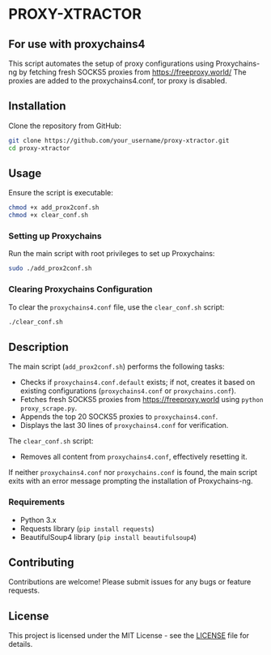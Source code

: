 # PROXY-XTRACTOR                                                                   


## For use with proxychains4

This script automates the setup of proxy configurations using Proxychains-ng by fetching fresh SOCKS5 proxies from https://freeproxy.world/
The proxies are added to the proxychains4.conf, tor proxy is disabled.


## Installation

Clone the repository from GitHub:

```bash
git clone https://github.com/your_username/proxy-xtractor.git
cd proxy-xtractor
```

## Usage

Ensure the script is executable:

```bash
chmod +x add_prox2conf.sh
chmod +x clear_conf.sh
```

### Setting up Proxychains

Run the main script with root privileges to set up Proxychains:

```bash
sudo ./add_prox2conf.sh
```

### Clearing Proxychains Configuration

To clear the `proxychains4.conf` file, use the `clear_conf.sh` script:

```bash
./clear_conf.sh
```

## Description

The main script (`add_prox2conf.sh`) performs the following tasks:
- Checks if `proxychains4.conf.default` exists; if not, creates it based on existing configurations (`proxychains4.conf` or `proxychains.conf`).
- Fetches fresh SOCKS5 proxies from https://freeproxy.world using `python proxy_scrape.py`.
- Appends the top 20 SOCKS5 proxies to `proxychains4.conf`.
- Displays the last 30 lines of `proxychains4.conf` for verification.

The `clear_conf.sh` script:
- Removes all content from `proxychains4.conf`, effectively resetting it.

If neither `proxychains4.conf` nor `proxychains.conf` is found, the main script exits with an error message prompting the installation of Proxychains-ng.

### Requirements

- Python 3.x
- Requests library (`pip install requests`)
- BeautifulSoup4 library (`pip install beautifulsoup4`)

## Contributing

Contributions are welcome! Please submit issues for any bugs or feature requests.

## License

This project is licensed under the MIT License - see the [LICENSE](LICENSE) file for details.

